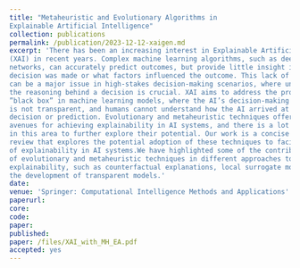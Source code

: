 ```yaml
---
title: "Metaheuristic and Evolutionary Algorithms in
Explainable Artificial Intelligence"
collection: publications
permalink: /publication/2023-12-12-xaigen.md
excerpt: 'There has been an increasing interest in Explainable Artificial Intelligence
(XAI) in recent years. Complex machine learning algorithms, such as deep neural
networks, can accurately predict outcomes, but provide little insight into how the
decision was made or what factors influenced the outcome. This lack of transparency
can be a major issue in high-stakes decision-making scenarios, where understanding
the reasoning behind a decision is crucial. XAI aims to address the problem of the
”black box” in machine learning models, where the AI’s decision-making process
is not transparent, and humans cannot understand how the AI arrived at a particular
decision or prediction. Evolutionary and metaheuristic techniques offer promising
avenues for achieving explainability in AI systems, and there is a lot of ongoing research
in this area to further explore their potential. Our work is a concise literature
review that explores the potential adoption of these techniques to facilitate the attainment
of explainability in AI systems.We have highlighted some of the contributions
of evolutionary and metaheuristic techniques in different approaches to achieving
explainability, such as counterfactual explanations, local surrogate modelling, and
the development of transparent models.'
date: 
venue: 'Springer: Computational Intelligence Methods and Applications'
paperurl:
core:  
code: 
paper: 
published: 
paper: /files/XAI_with_MH_EA.pdf
accepted: yes
---
```



    

